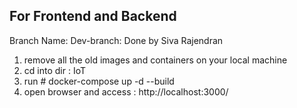 ## For Frontend and Backend 

Branch Name: Dev-branch: Done by Siva Rajendran

1. remove all the old images and containers on your local machine
2. cd into dir : IoT
3. run # docker-compose up -d --build
4. open browser and access :
http://localhost:3000/
